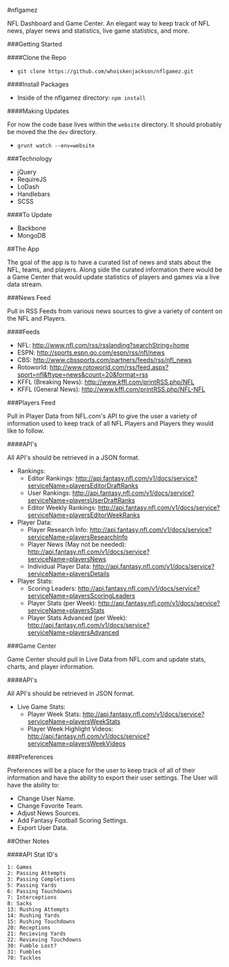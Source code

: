 #nflgamez

NFL Dashboard and Game Center. An elegant way to keep track of NFL news, player news and statistics, live game statistics, and more.

###Getting Started

####Clone the Repo

* `git clone https://github.com/whoiskenjackson/nflgamez.git`

####Install Packages

* Inside of the nflgamez directory: `npm install`

####Making Updates

For now the code base lives within the `website` directory. It should probably be moved the the `dev` directory.

* `grunt watch --env=website`

###Technology

* jQuery
* RequireJS
* LoDash
* Handlebars
* SCSS

####To Update

* Backbone
* MongoDB

##The App

The goal of the app is to have a curated list of news and stats about the NFL, teams, and players. Along side the curated information there would be a Game Center that would update statistics of players and games via a live data stream.

###News Feed

Pull in RSS Feeds from various news sources to give a variety of content on the NFL and Players.

####Feeds

* NFL: http://www.nfl.com/rss/rsslanding?searchString=home
* ESPN: http://sports.espn.go.com/espn/rss/nfl/news
* CBS: http://www.cbssports.com/partners/feeds/rss/nfl_news
* Rotoworld: http://www.rotoworld.com/rss/feed.aspx?sport=nfl&ftype=news&count=20&format=rss
* KFFL (Breaking News): http://www.kffl.com/printRSS.php/NFL
* KFFL (General News): http://www.kffl.com/printRSS.php/NFL-NFL

###Players Feed

Pull in Player Data from NFL.com's API to give the user a variety of information used to keep track of all NFL Players and Players they would like to follow.

####API's

All API's should be retrieved in a JSON format.

* Rankings: 
  * Editor Rankings: http://api.fantasy.nfl.com/v1/docs/service?serviceName=playersEditorDraftRanks
  * User Rankings: http://api.fantasy.nfl.com/v1/docs/service?serviceName=playersUserDraftRanks
  * Editor Weekly Rankings: http://api.fantasy.nfl.com/v1/docs/service?serviceName=playersEditorWeekRanks
* Player Data:
  * Player Research Info: http://api.fantasy.nfl.com/v1/docs/service?serviceName=playersResearchInfo
  * Player News (May not be needed): http://api.fantasy.nfl.com/v1/docs/service?serviceName=playersNews
  * Individual Player Data: http://api.fantasy.nfl.com/v1/docs/service?serviceName=playersDetails
* Player Stats:
  * Scoring Leaders: http://api.fantasy.nfl.com/v1/docs/service?serviceName=playersScoringLeaders
  * Player Stats (per Week): http://api.fantasy.nfl.com/v1/docs/service?serviceName=playersStats
  * Player Stats Advanced (per Week): http://api.fantasy.nfl.com/v1/docs/service?serviceName=playersAdvanced

###Game Center

Game Center should pull in Live Data from NFL.com and update stats, charts, and player information.

####API's

All API's should be retrieved in JSON format.

* Live Game Stats:
  * Player Week Stats: http://api.fantasy.nfl.com/v1/docs/service?serviceName=playersWeekStats
  * Player Week Highlight Videos: http://api.fantasy.nfl.com/v1/docs/service?serviceName=playersWeekVideos

###Preferences

Preferences will be a place for the user to keep track of all of their information and have the ability to export their user settings. The User will have the ability to:

* Change User Name.
* Change Favorite Team.
* Adjust News Sources.
* Add Fantasy Football Scoring Settings.
* Export User Data.

##Other Notes

####API Stat ID's

```
1: Games
2: Passing Attempts
3: Passing Completions
5: Passing Yards
6: Passing Touchdowns
7: Interceptions
8: Sacks
13: Rushing Attempts
14: Rushing Yards
15: Rushing Touchdowns
20: Receptions
21: Recieving Yards
22: Revieving Touchdowns
30: Fumble Lost?
31: Fumbles
70: Tackles
```